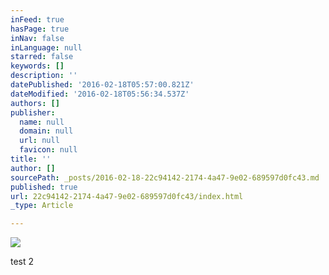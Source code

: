 ```yaml
---
inFeed: true
hasPage: true
inNav: false
inLanguage: null
starred: false
keywords: []
description: ''
datePublished: '2016-02-18T05:57:00.821Z'
dateModified: '2016-02-18T05:56:34.537Z'
authors: []
publisher:
  name: null
  domain: null
  url: null
  favicon: null
title: ''
author: []
sourcePath: _posts/2016-02-18-22c94142-2174-4a47-9e02-689597d0fc43.md
published: true
url: 22c94142-2174-4a47-9e02-689597d0fc43/index.html
_type: Article

---
```

![](https://the-grid-user-content.s3-us-west-2.amazonaws.com/27036b8d-b30f-4d0c-a4c0-614ffce83b6c.jpg)

test 2
